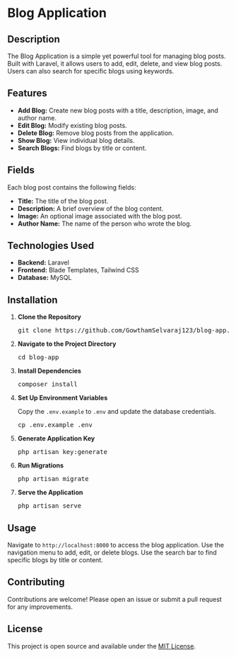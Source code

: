<body class="bg-gray-100 text-gray-800">
    <div class="container mx-auto p-5">
        <h1 class="text-3xl font-bold mb-4">Blog Application</h1><div class="mb-4">
        <h2 class="text-2xl font-semibold mt-6 mb-2">Description</h2>
        <p>
            The Blog Application is a simple yet powerful tool for managing blog posts. Built with Laravel, it allows users to add, edit, delete, and view blog posts. Users can also search for specific blogs using keywords.
        </p>
        <h2 class="text-2xl font-semibold mt-6 mb-2">Features</h2>
        <ul class="list-disc list-inside mb-4">
            <li><strong>Add Blog:</strong> Create new blog posts with a title, description, image, and author name.</li>
            <li><strong>Edit Blog:</strong> Modify existing blog posts.</li>
            <li><strong>Delete Blog:</strong> Remove blog posts from the application.</li>
            <li><strong>Show Blog:</strong> View individual blog details.</li>
            <li><strong>Search Blogs:</strong> Find blogs by title or content.</li>
        </ul>
        <h2 class="text-2xl font-semibold mt-6 mb-2">Fields</h2>
        <p>
            Each blog post contains the following fields:
        </p>
        <ul class="list-disc list-inside mb-4">
            <li><strong>Title:</strong> The title of the blog post.</li>
            <li><strong>Description:</strong> A brief overview of the blog content.</li>
            <li><strong>Image:</strong> An optional image associated with the blog post.</li>
            <li><strong>Author Name:</strong> The name of the person who wrote the blog.</li>
        </ul>
        <h2 class="text-2xl font-semibold mt-6 mb-2">Technologies Used</h2>
        <ul class="list-disc list-inside mb-4">
            <li><strong>Backend:</strong> Laravel</li>
            <li><strong>Frontend:</strong> Blade Templates, Tailwind CSS</li>
            <li><strong>Database:</strong> MySQL</li>
        </ul>
        <h2 class="text-2xl font-semibold mt-6 mb-2">Installation</h2>
        <ol class="list-decimal list-inside mb-4">
            <li><strong>Clone the Repository</strong>
                <pre class="bg-gray-200 p-2 rounded">git clone https://github.com/GowthamSelvaraj123/blog-app.git</pre>
            </li>
            <li><strong>Navigate to the Project Directory</strong>
                <pre class="bg-gray-200 p-2 rounded">cd blog-app</pre>
            </li>
            <li><strong>Install Dependencies</strong>
                <pre class="bg-gray-200 p-2 rounded">composer install</pre>
            </li>
            <li><strong>Set Up Environment Variables</strong>
                <p>Copy the <code>.env.example</code> to <code>.env</code> and update the database credentials.</p>
                <pre class="bg-gray-200 p-2 rounded">cp .env.example .env</pre>
            </li>
            <li><strong>Generate Application Key</strong>
                <pre class="bg-gray-200 p-2 rounded">php artisan key:generate</pre>
            </li>
            <li><strong>Run Migrations</strong>
                <pre class="bg-gray-200 p-2 rounded">php artisan migrate</pre>
            </li>
            <li><strong>Serve the Application</strong>
                <pre class="bg-gray-200 p-2 rounded">php artisan serve</pre>
            </li>
        </ol>
        <h2 class="text-2xl font-semibold mt-6 mb-2">Usage</h2>
        <p>
            Navigate to <code>http://localhost:8000</code> to access the blog application. Use the navigation menu to add, edit, or delete blogs. Use the search bar to find specific blogs by title or content.
        </p>
        <h2 class="text-2xl font-semibold mt-6 mb-2">Contributing</h2>
        <p>
            Contributions are welcome! Please open an issue or submit a pull request for any improvements.
        </p>
        <h2 class="text-2xl font-semibold mt-6 mb-2">License</h2>
        <p>
            This project is open source and available under the <a href="LICENSE" class="text-blue-500 underline">MIT License</a>.
        </p>
    </div>
</body>
